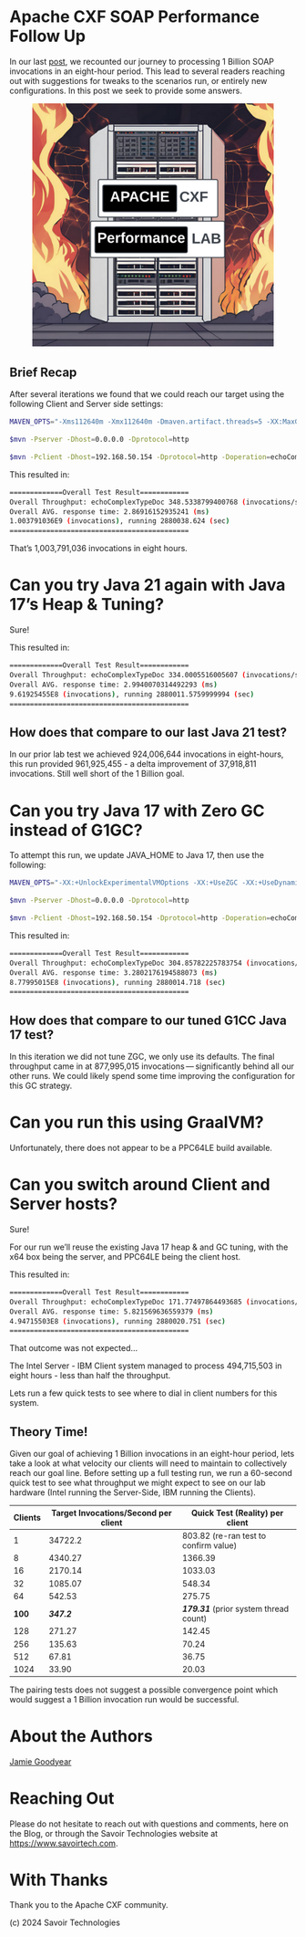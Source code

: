 # Apache CXF SOAP Performance Follow Up

In our last
[post](https://github.com/savoirtech/apache-cxf-soap-performance), we
recounted our journey to processing 1 Billion SOAP invocations in an
eight-hour period. This lead to several readers reaching out with
suggestions for tweaks to the scenarios run, or entirely new
configurations. In this post we seek to provide some answers.

<figure>
<img src="./assets/images/CXFLab.png" alt="CXFLab" />
</figure>

## Brief Recap

After several iterations we found that we could reach our target using
the following Client and Server side settings:

``` bash
MAVEN_OPTS="-Xms112640m -Xmx112640m -Dmaven.artifact.threads=5 -XX:MaxGCPauseMillis=600 -XX:+ParallelRefProcEnabled"
```

``` bash
$mvn -Pserver -Dhost=0.0.0.0 -Dprotocol=http
```

``` bash
$mvn -Pclient -Dhost=192.168.50.154 -Dprotocol=http -Doperation=echoComplexTypeDoc -Dthreads=100 -Dtime=28800
```

This resulted in:

``` bash
=============Overall Test Result============
Overall Throughput: echoComplexTypeDoc 348.5338799400768 (invocations/sec)
Overall AVG. response time: 2.86916152935241 (ms)
1.003791036E9 (invocations), running 2880038.624 (sec)
============================================
```

That’s 1,003,791,036 invocations in eight hours.

# Can you try Java 21 again with Java 17’s Heap & Tuning?

Sure!

This resulted in:

``` bash
=============Overall Test Result============
Overall Throughput: echoComplexTypeDoc 334.0005516005607 (invocations/sec)
Overall AVG. response time: 2.9940070314492293 (ms)
9.61925455E8 (invocations), running 2880011.5759999994 (sec)
============================================
```

## How does that compare to our last Java 21 test?

In our prior lab test we achieved 924,006,644 invocations in
eight-hours, this run provided 961,925,455 - a delta improvement of
37,918,811 invocations. Still well short of the 1 Billion goal.

# Can you try Java 17 with Zero GC instead of G1GC?

To attempt this run, we update JAVA_HOME to Java 17, then use the
following:

``` bash
MAVEN_OPTS="-XX:+UnlockExperimentalVMOptions -XX:+UseZGC -XX:+UseDynamicNumberOfGCThreads -Xms112640m -Xmx112640m -Dmaven.artifact.threads=5"
```

``` bash
$mvn -Pserver -Dhost=0.0.0.0 -Dprotocol=http
```

``` bash
$mvn -Pclient -Dhost=192.168.50.154 -Dprotocol=http -Doperation=echoComplexTypeDoc -Dthreads=100 -Dtime=28800
```

This resulted in:

``` bash
=============Overall Test Result============
Overall Throughput: echoComplexTypeDoc 304.85782225783754 (invocations/sec)
Overall AVG. response time: 3.2802176194588073 (ms)
8.77995015E8 (invocations), running 2880014.718 (sec)
============================================
```

## How does that compare to our tuned G1CC Java 17 test?

In this iteration we did not tune ZGC, we only use its defaults. The
final throughput came in at 877,995,015 invocations — significantly
behind all our other runs. We could likely spend some time improving the
configuration for this GC strategy.

# Can you run this using GraalVM?

Unfortunately, there does not appear to be a PPC64LE build available.

# Can you switch around Client and Server hosts?

Sure!

For our run we’ll reuse the existing Java 17 heap & and GC tuning, with
the x64 box being the server, and PPC64LE being the client host.

This resulted in:

``` bash
=============Overall Test Result============
Overall Throughput: echoComplexTypeDoc 171.77497864493685 (invocations/sec)
Overall AVG. response time: 5.821569636559379 (ms)
4.94715503E8 (invocations), running 2880020.751 (sec)
============================================
```

That outcome was not expected…​

The Intel Server - IBM Client system managed to process 494,715,503 in
eight hours - less than half the throughput.

Lets run a few quick tests to see where to dial in client numbers for
this system.

## Theory Time!

Given our goal of achieving 1 Billion invocations in an eight-hour
period, lets take a look at what velocity our clients will need to
maintain to collectively reach our goal line. Before setting up a full
testing run, we run a 60-second quick test to see what throughput we
might expect to see on our lab hardware (Intel running the Server-Side,
IBM running the Clients).

| Clients | Target Invocations/Second per client | Quick Test (Reality) per client |
|----|----|----|
| 1 | 34722.2 | 803.82 (re-ran test to confirm value) |
| 8 | 4340.27 | 1366.39 |
| 16 | 2170.14 | 1033.03 |
| 32 | 1085.07 | 548.34 |
| 64 | 542.53 | 275.75 |
| **100** | ***347.2*** | ***179.31*** (prior system thread count) |
| 128 | 271.27 | 142.45 |
| 256 | 135.63 | 70.24 |
| 512 | 67.81 | 36.75 |
| 1024 | 33.90 | 20.03 |

The pairing tests does not suggest a possible convergence point which
would suggest a 1 Billion invocation run would be successful.

# About the Authors

[Jamie
Goodyear](https://github.com/savoirtech/blogs/blob/main/authors/JamieGoodyear.md)

# Reaching Out

Please do not hesitate to reach out with questions and comments, here on
the Blog, or through the Savoir Technologies website at
<https://www.savoirtech.com>.

# With Thanks

Thank you to the Apache CXF community.

\(c\) 2024 Savoir Technologies
